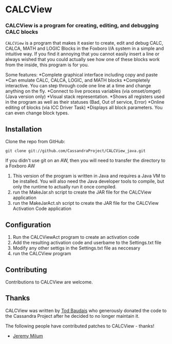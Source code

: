# CALCView #
### CALCView is a program for creating, editing, and debugging CALC blocks  ###

`CALCView` is a program that makes it easier to create, edit and debug CALC, 
CALCA, MATH and LOGIC Blocks in the Foxboro I/A system in a simple and intuitive way. 
If you find it annoying that you cannot easily insert a line or always wished that you 
could actually see how one of these blocks work from the inside, this program is for you.

Some features:
*Complete graphical interface including copy and paste
*Can emulate CALC, CALCA, LOGIC, and MATH blocks
*Completely interactive. You can step through code one line at a time and change anything on the fly.
*Connect to live process variables (via omset/omget) (Java version only)
*Visual stack representation.
*Shows all registers used in the program as well as their statuses (Bad, Out of service, Error)
*Online editing of blocks (via ICC Driver Task)
*Displays all block parameters. You can even change block types.

## Installation ##

Clone the repo from GitHub:

    git clone git://github.com/CassandraProject/CALCView_java.git

If you didn't use git on an AW, then you will need to transfer the directory to
a Foxboro AW

1. This version of the program is written in Java and requires a Java VM to be installed. You
will also need the Java developer tools to compile, but only the runtime to actually run it once
compiled.
2. run the MakeJar.sh script to create the JAR file for the CALCView application
3. run the MakeJarAct.sh script to create the JAR file for the CALCView Activation Code application

## Configuration ##
1. Run the CALCViewAct program to create an activation code
2. Add the resulting activation code and userbame to the Settings.txt file
3. Modify any other settigs in the Settings.txt file as neccesary
4. run the CALCView program

## Contributing ##

Contributions to CALCView are welcome. 

## Thanks ##

CALCView was written by [Tod Baudais](mailto:tod_baudais@mac.com) who generously donated the code to the Cassandra Project 
after he decided to no longer maintain it. 

The following people have contributed patches to  CALCView - thanks!

* [Jeremy Milum](http://github.com/jmilum)
